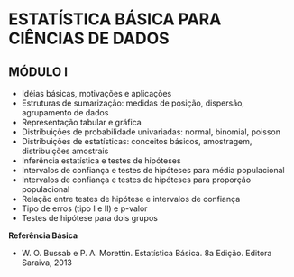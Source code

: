 # ESTATÍSTICA BÁSICA PARA CIÊNCIAS DE DADOS

## MÓDULO I

-	Idéias básicas, motivações e aplicações
-	Estruturas de sumarização: medidas de posição, dispersão, agrupamento de dados
-	Representação tabular e gráfica
-	Distribuições de probabilidade univariadas: normal, binomial, poisson
-	Distribuições de estatísticas: conceitos básicos, amostragem, distribuições amostrais
-	Inferência estatística e testes de hipóteses
-	Intervalos de confiança e testes de hipóteses para média populacional
-	Intervalos de confiança e testes de hipóteses para proporção populacional
-	Relação entre testes de hipótese e intervalos de confiança
-	Tipo de erros (tipo I e II) e p-valor
-	Testes de hipótese para dois grupos

**Referência Básica**

-	W. O. Bussab e P. A. Morettin. Estatística Básica. 8a Edição. Editora Saraiva, 2013
